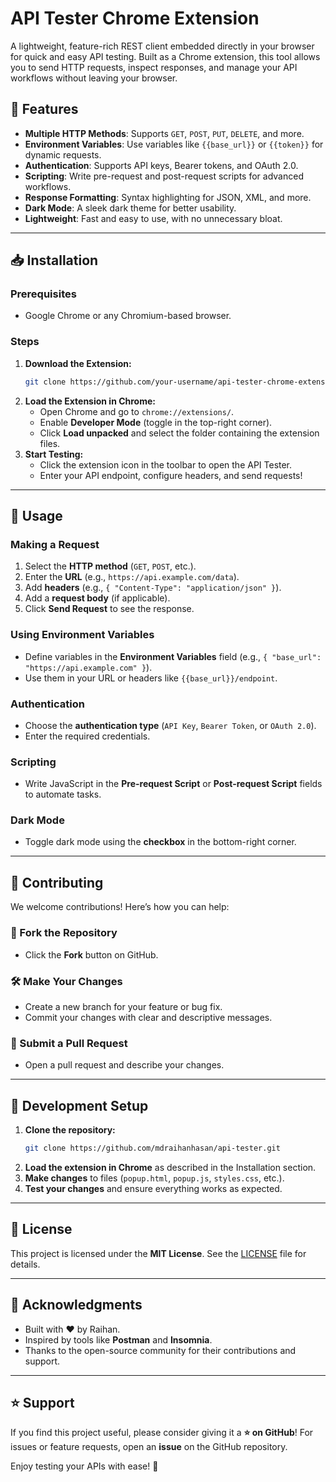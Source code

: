 # API Tester Chrome Extension

A lightweight, feature-rich REST client embedded directly in your browser for quick and easy API testing. Built as a Chrome extension, this tool allows you to send HTTP requests, inspect responses, and manage your API workflows without leaving your browser.

## 🚀 Features

- **Multiple HTTP Methods**: Supports `GET`, `POST`, `PUT`, `DELETE`, and more.
- **Environment Variables**: Use variables like `{{base_url}}` or `{{token}}` for dynamic requests.
- **Authentication**: Supports API keys, Bearer tokens, and OAuth 2.0.
- **Scripting**: Write pre-request and post-request scripts for advanced workflows.
- **Response Formatting**: Syntax highlighting for JSON, XML, and more.
- **Dark Mode**: A sleek dark theme for better usability.
- **Lightweight**: Fast and easy to use, with no unnecessary bloat.

---

## 📥 Installation

### Prerequisites
- Google Chrome or any Chromium-based browser.

### Steps
1. **Download the Extension:**
   ```sh
   git clone https://github.com/your-username/api-tester-chrome-extension.git
   ```
2. **Load the Extension in Chrome:**
   - Open Chrome and go to `chrome://extensions/`.
   - Enable **Developer Mode** (toggle in the top-right corner).
   - Click **Load unpacked** and select the folder containing the extension files.
3. **Start Testing:**
   - Click the extension icon in the toolbar to open the API Tester.
   - Enter your API endpoint, configure headers, and send requests!

---

## 🎯 Usage

### Making a Request
1. Select the **HTTP method** (`GET`, `POST`, etc.).
2. Enter the **URL** (e.g., `https://api.example.com/data`).
3. Add **headers** (e.g., `{ "Content-Type": "application/json" }`).
4. Add a **request body** (if applicable).
5. Click **Send Request** to see the response.

### Using Environment Variables
- Define variables in the **Environment Variables** field (e.g., `{ "base_url": "https://api.example.com" }`).
- Use them in your URL or headers like `{{base_url}}/endpoint`.

### Authentication
- Choose the **authentication type** (`API Key`, `Bearer Token`, or `OAuth 2.0`).
- Enter the required credentials.

### Scripting
- Write JavaScript in the **Pre-request Script** or **Post-request Script** fields to automate tasks.

### Dark Mode
- Toggle dark mode using the **checkbox** in the bottom-right corner.

---

## 🤝 Contributing

We welcome contributions! Here’s how you can help:

### 📌 Fork the Repository
- Click the **Fork** button on GitHub.

### 🛠️ Make Your Changes
- Create a new branch for your feature or bug fix.
- Commit your changes with clear and descriptive messages.

### 🔄 Submit a Pull Request
- Open a pull request and describe your changes.

---

## 🔧 Development Setup

1. **Clone the repository:**
   ```sh
   git clone https://github.com/mdraihanhasan/api-tester.git
   ```
2. **Load the extension in Chrome** as described in the Installation section.
3. **Make changes** to files (`popup.html`, `popup.js`, `styles.css`, etc.).
4. **Test your changes** and ensure everything works as expected.

---

## 📜 License

This project is licensed under the **MIT License**. See the [LICENSE](LICENSE) file for details.

---

## 🙌 Acknowledgments

- Built with ❤️ by Raihan.
- Inspired by tools like **Postman** and **Insomnia**.
- Thanks to the open-source community for their contributions and support.

---

## ⭐ Support

If you find this project useful, please consider giving it a **⭐ on GitHub**!
For issues or feature requests, open an **issue** on the GitHub repository.

Enjoy testing your APIs with ease! 🚀

